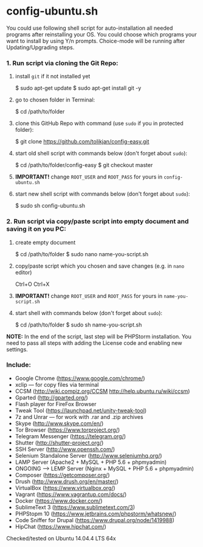 # config-ubuntu.sh

You could use following shell script for auto-installation all needed 
programs after reinstalling your OS.
You could choose which programs your want to install by using Y/n prompts.
Choice-mode will be running after Updating/Upgrading steps.

### 1. Run script via cloning the Git Repo:
1) install `git` if it not installed yet

    $ sudo apt-get update
    $ sudo apt-get install git -y

2) go to chosen folder in Terminal:

    $ cd /path/to/folder
    
3) clone this GitHub Repo with command (use `sudo` if you in protected folder):

    $ git clone https://github.com/tolikjan/config-easy.git

4) start old shell script with commands below (don't forget about `sudo`):

    $ cd /path/to/folder/config-easy
    $ git checkout master
    
5) **IMPORTANT!** change `ROOT_USER` and `ROOT_PASS` for yours in `config-ubuntu.sh`

6) start new shell script with commands below (don't forget about `sudo`):

    $ sudo sh config-ubuntu.sh

### 2. Run script via copy/paste script into empty document and saving it on you PC:

1) create empty document

    $ cd /path/to/folder
    $ sudo nano name-you-script.sh

2) copy/paste script which you chosen and save changes (e.g. in `nano` editor)

    Ctrl+O
    Ctrl+X

3) **IMPORTANT!** change `ROOT_USER` and `ROOT_PASS` for yours in `name-you-script.sh`

4) start shell with commands below (don't forget about `sudo`):

    $ cd /path/to/folder
    $ sudo sh name-you-script.sh

**NOTE:** In the end of the script, last step will be PHPStorm installation.
You need to pass all steps with adding the License code and enabling new settings.

### Include:
- Google Chrome (https://www.google.com/chrome/)
- xclip — for copy files via terminal
- CCSM (http://wiki.compiz.org/CCSM http://help.ubuntu.ru/wiki/ccsm)
- Gparted (http://gparted.org/)
- Flash player for FireFox Browser
- Tweak Tool (https://launchpad.net/unity-tweak-tool)
- 7z and Unrar — for work with .rar and .zip archives
- Skype (http://www.skype.com/en/)
- Tor Browser (https://www.torproject.org/)
- Telegram Messenger (https://telegram.org/)
- Shutter (http://shutter-project.org/)
- SSH Server (http://www.openssh.com/)
- Selenium Standalone Server (http://www.seleniumhq.org/)
- LAMP Server (Apache2 + MySQL + PHP 5.6 + phpmyadmin)
- ONGOING —> LEMP Server (Nginx + MySQL + PHP 5.6 + phpmyadmin)
- Composer (https://getcomposer.org/)
- Drush (http://www.drush.org/en/master/)
- VirtualBox (https://www.virtualbox.org/)
- Vagrant (https://www.vagrantup.com/docs/)
- Docker (https://www.docker.com/)
- SublimeText 3 (https://www.sublimetext.com/3)
- PHPStopm 10 (https://www.jetbrains.com/phpstorm/whatsnew/)
- Code Sniffer for Drupal (https://www.drupal.org/node/1419988)
- HipChat (https://www.hipchat.com/)

Checked/tested on Ubuntu 14.04.4 LTS 64x
